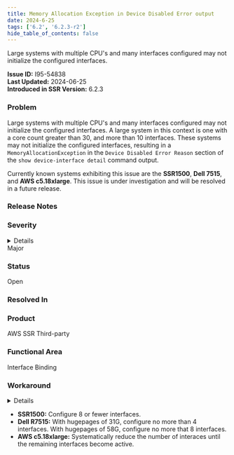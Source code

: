 ```yaml
---
title: Memory Allocation Exception in Device Disabled Error output
date: 2024-6-25
tags: ['6.2', '6.2.3-r2']
hide_table_of_contents: false
---
```


Large systems with multiple CPU's and many interfaces configured may not initialize the configured interfaces.

<!-- truncate -->

**Issue ID:** I95-54838  
**Last Updated:** 2024-06-25  
**Introduced in SSR Version:** 6.2.3

### Problem

Large systems with multiple CPU's and many interfaces configured may not initialize the configured interfaces. A large system in this context is one with a core count greater than 30, and more than 10 interfaces. These systems may not initialize the configured interfaces, resulting in a `MemoryAllocationException` in the `Device Disabled Error Reason` section of the `show device-interface detail` command output. 

Currently known systems exhibiting this issue are the **SSR1500**, **Dell 7515**, and **AWS c5.18xlarge**. This issue is under investigation and will be resolved in a future release.

### Release Notes


### Severity
<details>
The potential impact of a software defect if encountered. Severity levels are:
* Critical: Could severely affect service, capacity/traffic, and maintenance capabilities. May have a prolonged impact to the entire system.
* Major: Could seriously affect system operation, maintenance, administration and related tasks.
* Minor: Would not significantly impair the functioning or affect service.
</details>
Major

### Status
Open

### Resolved In

### Product
AWS SSR Third-party

### Functional Area
Interface Binding

### Workaround
<details>
Juniper may provide a method to temporarily circumvent a problem; workarounds do not exist for all issues.
</details>

- **SSR1500:** Configure 8 or fewer interfaces.
- **Dell R7515:** With hugepages of 31G, configure no more than 4 interfaces. With hugepages of 58G, configure no more that 8 interfaces.
- **AWS c5.18xlarge:** Systematically reduce the number of interaces until the remaining interfaces become active. 

